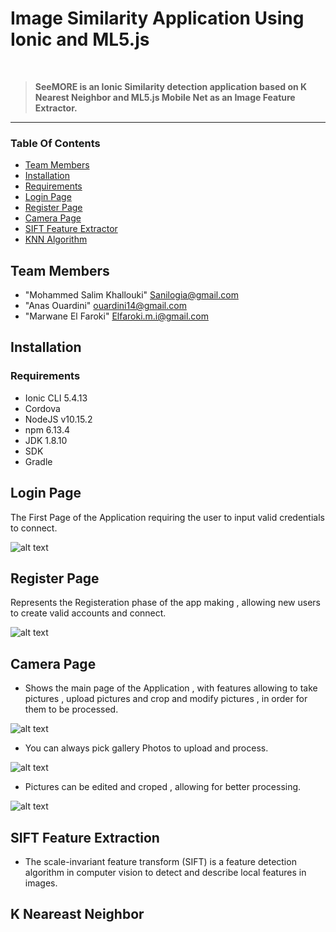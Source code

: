 # Image Similarity Application Using Ionic and ML5.js
<br />
<blockquote>
  <b>SeeMORE is an Ionic Similarity detection application based on K Nearest Neighbor and ML5.js Mobile Net as an Image Feature Extractor.</b>
</blockquote>
<hr>

### Table Of Contents
* [Team Members](#Team-Members)
* [Installation](#Installation)
* [Requirements](#Requirements)
* [Login Page](#Login-Page)
* [Register Page](#Register-Page)
* [Camera Page](#Camera-Page)
* [SIFT Feature Extractor](#SIFT-Feature-Extraction)
* [KNN Algorithm](#K-Nearest-Neighbor-Page)

## Team Members

* "Mohammed Salim Khallouki" Sanilogia@gmail.com
* "Anas Ouardini"            ouardini14@gmail.com
* "Marwane El Faroki"        Elfaroki.m.i@gmail.com

## Installation 

### Requirements

* Ionic CLI 5.4.13 
* Cordova 
* NodeJS v10.15.2
* npm 6.13.4
* JDK 1.8.10
* SDK
* Gradle

## Login Page
The First Page of the Application requiring the user to input valid credentials to connect.

![alt text](https://i.imgur.com/0MJFTAu.jpg)

## Register Page
Represents the Registeration phase of the app making , allowing new users to create valid accounts and connect.

![alt text](https://i.imgur.com/VOsGHhN.jpg)

## Camera Page
* Shows the main page of the Application , with features allowing to take pictures , upload pictures and crop and modify pictures , in order for them to be processed.

![alt text](https://i.imgur.com/2ifAHpZ.jpg)

* You can always pick gallery Photos to upload and process.

![alt text](https://i.imgur.com/pneMmOf.jpg)

* Pictures can be edited and croped , allowing for better processing.

![alt text](https://i.imgur.com/4LwMs2s.jpg)

## SIFT Feature Extraction

* The scale-invariant feature transform (SIFT) is a feature detection algorithm in computer vision to detect and describe local features in images.

## K Neareast Neighbor
